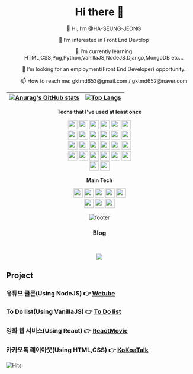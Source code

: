 <h1 align="center">Hi there 👋</h1>

<div align="center">
  <ul> 👋 Hi, I’m @HA-SEUNG-JEONG</ul>
  <ul>👀 I’m interested in Front End Devolop</ul>
  <ul>🌱 I’m currently learning HTML,CSS,Pug,Python,VanillaJS,NodeJS,Django,MongoDB etc...</ul>
  <ul>👯 I’m looking for an employment(Front End Developer) opportunity.</ul>
  <ul>📫 How to reach me: gktmd653@gmail.com / gktmd652@naver.com</ul>



|[![Anurag's GitHub stats](https://github-readme-stats.vercel.app/api?username=HA-SEUNG-JEONG&show_icons=true&theme=radical)](https://github.com/anuraghazra/github-readme-stats)|[![Top Langs](https://github-readme-stats.vercel.app/api/top-langs/?username=HA-SEUNG-JEONG&layout=compact&theme=radical&langs_count=8)](https://github.com/anuraghazra/github-readme-stats)
|--|--|

<strong> Techs that I've used at least once </strong>
<br/>
<p align="center">
<img  height='25' src="https://img.shields.io/badge/HTML5-E34F26?style=flat-square&logo=HTML5&logoColor=white"/></a> 
<img  height='25' src="https://img.shields.io/badge/CSS3-1572B6?style=flat-square&logo=CSS3&logoColor=white"/></a> 
<img  height='25' src="https://img.shields.io/badge/JavaScript-F7DF1E?style=flat-square&logo=JavaScript&logoColor=white"/></a>
<img  height='25' src="https://img.shields.io/badge/Node.JS-339933?style=flat-square&logo=Node.JS&logoColor=white"/></a>
<img  height='25' src="https://img.shields.io/badge/Python-3776AB?style=flat-square&logo=python&logoColor=white"/></a>
<img  height='25' src="https://img.shields.io/badge/Django-092E20?style=flat-square&logo=Django&logoColor=white"/></a>
<br>
<img  height='25' src="https://img.shields.io/badge/MongoDB-47A248?style=flat-square&logo=MongoDB&logoColor=white"/></a>
<img  height='25' src="https://img.shields.io/badge/Express-000000?style=flat-square&logo=Express&logoColor=white"/></a>
<img height='25' src="https://img.shields.io/badge/Pug-A86454?style=flat-square&logo=Pug&logoColor=white"/></a>
<img height='25' src="https://img.shields.io/badge/Sass-CC6699?style=flat-square&logo=Sass&logoColor=white"/></a>
<img height='25' src="https://img.shields.io/badge/Socket.io-010101?style=flat-square&logo=Socket.io&logoColor=white"/></a>
<img height='25' src="https://img.shields.io/badge/WebAssembly-654FF0?style=flat-square&logo=WebAssembly&logoColor=white"/></a>
<br>
<img height='25' src="https://img.shields.io/badge/WebRTC-333333?style=flat-square&logo=WebRTC&logoColor=white"/></a>
<img height='25' src="https://img.shields.io/badge/Nodemon-76D04B?style=flat-square&logo=Nodemon&logoColor=white"/></a>
<img height='25' src="https://img.shields.io/badge/Babel-F9DC3E?style=flat-square&logo=Babel&logoColor=white"/></a>
<img height='25' src="https://img.shields.io/badge/Tailwind CSS-06B6D4?style=flat-square&logo=Tailwind CSS&logoColor=white"/></a>
<img height='25' src="https://img.shields.io/badge/React-61DAFB?style=flat-square&logo=React&logoColor=white"/></a>
<img height='25' src="https://img.shields.io/badge/Amazon AWS-232F3E?style=flat-square&logo=Amazon AWS&logoColor=white"/></a>
<br>
<img height='25' src="https://img.shields.io/badge/Heroku-430098?style=flat-square&logo=Heroku&logoColor=white"/></a>
<img height='25' src="https://img.shields.io/badge/Flask-000000?style=flat-square&logo=Flask&logoColor=white"/></a>
<img height='25' src="https://img.shields.io/badge/WebPack-8DD6F9?style=flat-square&logo=WebPack&logoColor=white"/></a>
<img height='25' src="https://img.shields.io/badge/GraphQL-E10098?style=flat-square&logo=GraphQL&logoColor=white"/></a>
<img height='25' src="https://img.shields.io/badge/Git-F05032?style=flat-square&logo=Git&logoColor=white"/></a>
<img height='25' src="https://img.shields.io/badge/Jupyter-F37626?style=flat-square&logo=Jupyter&logoColor=white"/></a>
<br>
  <img height='25' src="https://img.shields.io/badge/Firebase-FFCA28?style=flat-square&logo=Firebase&logoColor=white"/></a>
  <img height='25' src="https://img.shields.io/badge/TypeScript-3178C6?style=flat-square&logo=TypeScript&logoColor=white"/></a>
<br>

<strong>Main Tech</strong>
<br/>
<p align="center">
<img  height='25' src="https://img.shields.io/badge/HTML5-E34F26?style=flat-square&logo=HTML5&logoColor=white"/></a> 
<img  height='25' src="https://img.shields.io/badge/CSS3-1572B6?style=flat-square&logo=CSS3&logoColor=white"/></a> 
<img  height='25' src="https://img.shields.io/badge/JavaScript-F7DF1E?style=flat-square&logo=JavaScript&logoColor=white"/></a>
<img  height='25' src="https://img.shields.io/badge/Python-3776AB?style=flat-square&logo=python&logoColor=white"/></a>
<img  height='25' src="https://img.shields.io/badge/Django-092E20?style=flat-square&logo=Django&logoColor=white"/></a>
<br>
<img height='25' src="https://img.shields.io/badge/Tailwind CSS-06B6D4?style=flat-square&logo=Tailwind CSS&logoColor=white"/></a>
<img height='25' src="https://img.shields.io/badge/React-61DAFB?style=flat-square&logo=React&logoColor=white"/></a>
<img height='25' src="https://img.shields.io/badge/TypeScript-3178C6?style=flat-square&logo=TypeScript&logoColor=white"/></a>
<br>

![footer](https://capsule-render.vercel.app/api?type=waving&color=auto&height=100&section=footer)
</div>

<h3 align="center"><b>Blog</b></h3>
<br/>
<p align="center">
<a align="center" href="https://velog.io/@gktmd652" target="_blank"><img src="https://img.shields.io/badge/Velog-20c997?style=flat-square&logo=Vimeo&logoColor=white"/></a>

  
<h2>Project</h2>
 
### 유튜브 클론(Using NodeJS) 👉 [Wetube](https://wetube-reloads.herokuapp.com/)
### To Do list(Using VanillaJS) 👉 [To Do list](https://ha-seung-jeong.github.io/chromemade/)
### 영화 웹 서비스(Using React) 👉 [ReactMovie](https://ha-seung-jeong.github.io/create-react-app/)
### 카카오톡 레이아웃(Using HTML,CSS) 👉 [KoKoaTalk](https://ha-seung-jeong.github.io/kokokclone2021/)


[![Hits](https://hits.seeyoufarm.com/api/count/incr/badge.svg?url=https%3A%2F%2Fgithub.com%2FHA-SEUNG-JEONG%2FHA-SEUNG-JEONG&count_bg=%2379C83D&title_bg=%23555555&icon=&icon_color=%23E7E7E7&title=hits&edge_flat=false)](https://hits.seeyoufarm.com)
</div>
